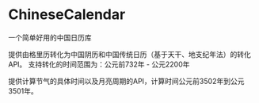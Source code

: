 # ChineseCalendar
一个简单好用的中国日历库

提供由格里历转化为中国阴历和中国传统日历（基于天干、地支纪年法）的转化API。
支持转化的时间范围为：公元前732年 - 公元2200年

提供计算节气的具体时间以及月亮周期的API，计算时间公元前3502年到公元3501年。
